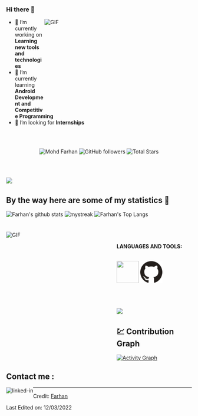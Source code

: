 ### Hi there 👋

<a target="_blank">
  <img align="right" height="250" width="400" alt="GIF" src="https://github.com/JayantGoel001/JayantGoel001/blob/master/GIF/code.gif">
</a>

- 🔭 I’m currently working on **Learning new tools and technologies**
- 🌱 I’m currently learning **Android Development and Competitive Programming**
- 🤔 I’m looking for  **Internships**
</br>
</br>
<p align="center" >  
  <img src="https://komarev.com/ghpvc/?username=iamrbkfarhan" alt="Mohd Farhan" />
  <img alt="GitHub followers" src="https://img.shields.io/github/followers/iamrbkfarhan?label=Followers&style=social"> 
  <img src="https://img.shields.io/github/stars/iamrbkfarhan?label=Stars" alt="Total Stars">
</p>

<br/>
<br/>


<a href="https://www.youtube.com/watch?v=dQw4w9WgXcQ"><img src="https://user-images.githubusercontent.com/73097560/115834477-dbab4500-a447-11eb-908a-139a6edaec5c.gif"></a>

## By the way here are some of my statistics 🚀
![Farhan's github stats](https://github-readme-stats.vercel.app/api?username=iamrbkfarhan&show_icons=true&theme=radical)
<img src="https://github-readme-streak-stats.herokuapp.com/?user=iamrbkfarhan&theme=tokyonight" alt="mystreak"/>
![Farhan's Top Langs](https://github-readme-stats.vercel.app/api/top-langs/?username=iamrbkfarhan&theme=tokyonight&layout=compact)


#

<a target="_blank"><img align="left" height="350" width="300" alt="GIF" src="https://github.com/JayantGoel001/JayantGoel001/blob/master/GIF/github.gif"></a>
<br/>


**LANGUAGES AND TOOLS:**  


<br/>
<code><img height="60" width="60" src="https://www.vectorlogo.zone/logos/java/java-ar21.svg"></code>
<!-- <code><img height="60" width="60" src="https://upload.wikimedia.org/wikipedia/commons/thumb/3/3f/Git_icon.svg/1024px-Git_icon.svg.png"></code> -->
<code><img height="60" width="60" src="https://raw.githubusercontent.com/github/explore/80688e429a7d4ef2fca1e82350fe8e3517d3494d/topics/github-api/github-api.png"></code>
<!-- <code><img height="60" width="60" src="https://cdn.worldvectorlogo.com/logos/postgresql.svg"></code> -->
<br/>
<br/>
&nbsp&nbsp&nbsp&nbsp&nbsp&nbsp&nbsp&nbsp&nbsp&nbsp&nbsp&nbsp&nbsp&nbsp&nbsp&nbsp&nbsp&nbsp&nbsp&nbsp&nbsp&nbsp&nbsp&nbsp&nbsp&nbsp&nbsp&nbsp&nbsp&nbsp&nbsp&nbsp&nbsp&nbsp&nbsp&nbsp&nbsp&nbsp&nbsp&nbsp&nbsp&nbsp&nbsp&nbsp&nbsp&nbsp&nbsp&nbsp&nbsp&nbsp&nbsp&nbsp&nbsp&nbsp&nbsp&nbsp&nbsp&nbsp&nbsp&nbsp&nbsp&nbsp&nbsp&nbsp&nbsp&nbsp&nbsp&nbsp&nbsp&nbsp&nbsp&nbsp&nbsp&nbsp&nbsp&nbsp&nbsp


<!-- <code><img height="60" width="60" src="https://cdn.iconscout.com/icon/free/png-512/mongodb-3-1175138.png"></code> -->

<!-- <code><img height="60" width="60" src="https://cdn.worldvectorlogo.com/logos/tailwindcss.svg"></code> -->

<a href="https://www.youtube.com/watch?v=dQw4w9WgXcQ"><img src="https://user-images.githubusercontent.com/73097560/115834477-dbab4500-a447-11eb-908a-139a6edaec5c.gif"></a>

##  💹 Contribution Graph

<a href="https://github.com/iamrbkfarhan"><img alt="Activity Graph" src="https://activity-graph.herokuapp.com/graph?username=iamrbkfarhan&bg_color=1F222E&color=F8D866&line=F85D7F&point=FFFFFF&hide_border=true" /></a>
<Br>
 


## Contact me : 
[<img align="left" alt="linked-in" src="https://img.shields.io/badge/linkedin-%230077B5.svg?&style=for-the-badge&logo=linkedin&logoColor=white" />](https://www.linkedin.com/in/iamrbkfarhan/
)
  

------
Credit: [Farhan](https://github.com/iamrbkfarhan)

Last Edited on: 12/03/2022
